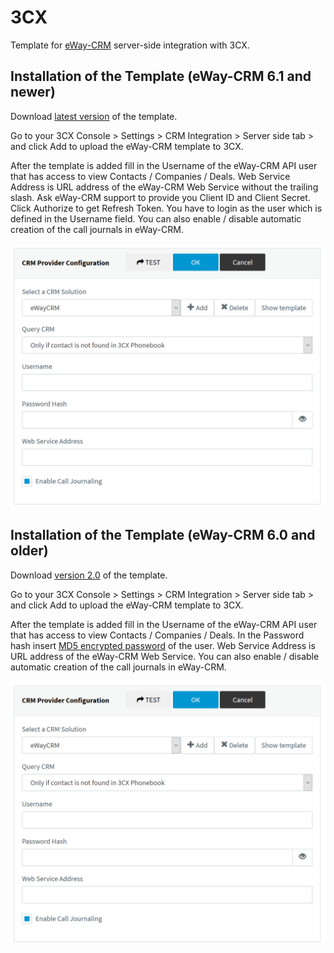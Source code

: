# 3CX
Template for [eWay-CRM](https://www.eway-crm.com/) server-side integration with 3CX.

## Installation of the Template (eWay-CRM 6.1 and newer)

Download [latest version](https://raw.githubusercontent.com/eway-crm/3CX/master/3CX_eWay-CRM_Template.xml) of the template.

Go to your 3CX Console > Settings > CRM Integration > Server side tab > and click Add to upload the eWay-CRM template to 3CX.

After the template is added fill in the Username of the eWay-CRM API user that has access to view Contacts / Companies / Deals.
Web Service Address is URL address of the eWay-CRM Web Service without the trailing slash.
Ask eWay-CRM support to provide you Client ID and Client Secret.
Click Authorize to get Refresh Token. You have to login as the user which is defined in the Username field.
You can also enable / disable automatic creation of the call journals in eWay-CRM.

![3CX template settings](Images/3CX_template_settings.png)

## Installation of the Template (eWay-CRM 6.0 and older)

Download [version 2.0](https://github.com/eway-crm/3CX/releases/download/V2.0/3CX_eWay-CRM_Template.xml) of the template.

Go to your 3CX Console > Settings > CRM Integration > Server side tab > and click Add to upload the eWay-CRM template to 3CX.

After the template is added fill in the Username of the eWay-CRM API user that has access to view Contacts / Companies / Deals.
In the Password hash insert [MD5 encrypted password](https://www.eway-crm.com/md5/) of the user.
Web Service Address is URL address of the eWay-CRM Web Service.
You can also enable / disable automatic creation of the call journals in eWay-CRM.

![3CX template settings](Images/3CX_template_settings.png)